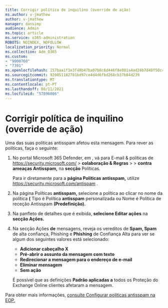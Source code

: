```yaml
---
title: Corrigir política de inquilino (override de ação)
ms.author: v-jmathew
author: v-jmathew
manager: dansimp
audience: Admin
ms.topic: article
ms.service: o365-administration
ROBOTS: NOINDEX, NOFOLLOW
localization_priority: Normal
ms.collection: Adm_O365
ms.custom:
- "9000760"
- "7391"
ms.openlocfilehash: 157baa1f1e3f48b47ba07b8c6d446f8e081a4ad24b7d48f50c4fc5af5518cdd6
ms.sourcegitcommit: 920051182781bd97ce4d4d6fbd268cb37b84d239
ms.translationtype: MT
ms.contentlocale: pt-PT
ms.lasthandoff: 08/11/2021
ms.locfileid: "57896086"
---
```

# <a name="fix-tenant-policy-action-override"></a>Corrigir política de inquilino (override de ação)

Uma das suas políticas antisspam afetou esta mensagem. Para rever as políticas, faça o seguinte:

1. No portal Microsoft 365 Defender, em , vá para E-mail & políticas de <https://security.microsoft.com/>  \> **colaboração & Regras** \>  \> **contra ameaças Antisspam,** na **secção** Políticas.

   Para ir diretamente para a **página Políticas antisspam,** utilize <https://security.microsoft.com/antispam> .

2. Na página Políticas **antisspam,** selecione a política ao clicar no nome da  política **(** Tipo é Política **antisspam** personalizada ou Nome é Política de receção Antisspam **(Predefinição).**
3. Na panfleto de detalhes que é exibida, **selecione Editar ações** na **secção Ações.**
4. Na secção Ações **de** mensagens, reveja os vereditos de **Spam, Spam** de alta confiança, Phishing e  **Phishing** de Confiança Alta para ver se algum dos seguintes valores está selecionado: 
   - **Adicionar cabeçalho X**
   - **Pré-abrir o assunto da mensagem com texto**
   - **Redirecionar a mensagem para o endereço de e-mail**
   - **Eliminar mensagem**
   - **Sem ação**

   É possível que as definições **Padrão aplicadas a** todos os Proteção do Exchange Online clientes afetaram a mensagem.

Para obter mais informações, [consulte Configurar políticas antisspam na EOP.](https://docs.microsoft.com/microsoft-365/security/office-365-security/configure-your-spam-filter-policies)
